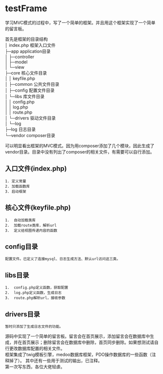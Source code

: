 # testFrame
学习MVC模式的过程中，写了一个简单的框架。并且用这个框架实现了一个简单的留言板。

首先是框架的目录结构  
│  index.php            框架入口文件  
├─app                   application目录  
│  ├─controller        
│  ├─model        
│  └─view  
├─core                  核心文件目录  
│  │  keyfile.php  
│  ├─common             公共文件目录  
│  ├─config             配置文件目录  
│  └─libs               库文件目录  
│      │  config.php  
│      │  log.php  
│      │  route.php    
│      └─drivers        驱动文件目录  
│          └─log                   
├─log                   日志目录  
└─vendor                composer目录  


可以明显看出框架的MVC模式。因为用composer添加了几个模块，因此生成了vendor目录。目录中没有列出了composer的相关文件，有需要可以自行添加。 

## 入口文件(index.php)
    1. 定义常量
    2. 加载函数库
    3. 启动框架

## 核心文件(keyfile.php)
    1.  自动加载类库
    2.  加载route类库，解析url
    3.  定义给视图传递内容的函数

## config目录
    配置文件。已定义了连接mysql、日志生成方法、默认url访问这三类。

## libs目录
    1.  config.php定义函数，获取配置
    2.  log.php定义函数，生成日志
    3.  route.php解析url，接收参数

## drivers目录
    暂时只添加了生成日志文件的功能。

源码中实现了一个简单的留言板。留言会在首页展示，添加留言会在数据库中生成，并在首页展示；删除留言会在数据库中删除，首页同步删除。如果想测试请自行更改数据库配置的相关文件。  
框架集成了twig模板引擎，medoo数据库框架，PDO操作数据库的一些函数（注释掉了）。 
其中还有一些用于测试的输出，已注释。  
第一次写东西，各位大佬轻虐。
 
